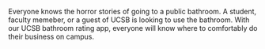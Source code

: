 Everyone knows the horror stories of going to a public bathroom. A student, faculty memeber, or a guest of UCSB is looking to use the bathroom. With our UCSB bathroom rating app, everyone will know where to comfortably do their business on campus.
